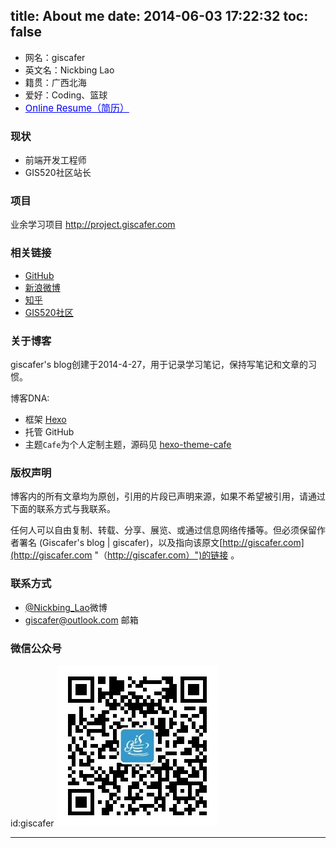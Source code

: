 title: About me
date: 2014-06-03 17:22:32
toc: false
---

 - 网名：giscafer
 - 英文名：Nickbing Lao
 - 籍贯：广西北海
 - 爱好：Coding、篮球
 - <a style="font-size:15px;color:blue" href="http://giscafer.com/aboutme/cv.html" target="_blank">Online Resume（简历）</a>
 
### 现状

- 前端开发工程师
- GIS520社区站长

### 项目

业余学习项目
http://project.giscafer.com


### 相关链接

 - [GitHub](https://github.com/giscafer)
 - [新浪微博](http://weibo.com/laohoubin)
 - [知乎](https://www.zhihu.com/people/giscafer)
 - [GIS520社区](http://www.gis520.com)

### 关于博客

giscafer's blog创建于2014-4-27，用于记录学习笔记，保持写笔记和文章的习惯。

博客DNA:

- 框架 [Hexo](http://hexo.io)
- 托管 GitHub
- 主题`Cafe`为个人定制主题，源码见 [hexo-theme-cafe](https://github.com/giscafer/hexo-theme-cafe)


### 版权声明

博客内的所有文章均为原创，引用的片段已声明来源，如果不希望被引用，请通过下面的联系方式与我联系。

任何人可以自由复制、转载、分享、展览、或通过信息网络传播等。但必须保留作者署名 (Giscafer's blog | giscafer)，以及指向该原文[http://giscafer.com](http://giscafer.com "（http://giscafer.com）")的链接 。


### 联系方式

 - [@Nickbing_Lao](http://weibo.com/laohoubin)微博
 - giscafer@outlook.com 邮箱


### 微信公众号
id:giscafer
![giscafer](/static/images/qrcode_giscafer.jpg)

---
